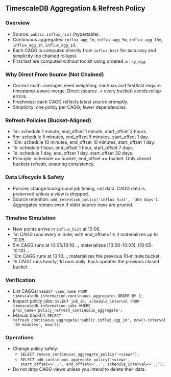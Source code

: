 ## TimescaleDB Aggregation & Refresh Policy

### Overview
- Source: `public.influx_hist` (hypertable).
- Continuous aggregates: `influx_agg_1m`, `influx_agg_5m`, `influx_agg_10m`, `influx_agg_1h`, `influx_agg_1d`.
- Each CAGG is computed directly from `influx_hist` for accuracy and simplicity (no chained rollups).
- First/last are computed without toolkit using ordered `array_agg`.

### Why Direct From Source (Not Chained)
- Correct math: averages need weighting; min/max and first/last require timestamp-aware merge. Direct (source → every bucket) avoids rollup errors.
- Freshness: each CAGG reflects latest source promptly.
- Simplicity: one policy per CAGG; fewer dependencies.

### Refresh Policies (Bucket-Aligned)
- 1m: schedule 1 minute, end_offset 1 minute, start_offset 2 hours.
- 5m: schedule 5 minutes, end_offset 5 minutes, start_offset 1 day.
- 10m: schedule 10 minutes, end_offset 10 minutes, start_offset 1 day.
- 1h: schedule 1 hour, end_offset 1 hour, start_offset 7 days.
- 1d: schedule 1 day, end_offset 1 day, start_offset 30 days.
- Principle: schedule == bucket, end_offset == bucket. Only closed buckets refresh, ensuring consistency.

### Data Lifecycle & Safety
- Policies change background job timing, not data. CAGG data is preserved unless a view is dropped.
- Source retention: `add_retention_policy('influx_hist', '365 days')`. Aggregates remain even if older source rows are pruned.

### Timeline Simulation
- New points arrive in `influx_hist` at 10:06.
- 1m CAGG runs every minute; with end_offset=1m it materializes up to 10:05.
- 5m CAGG runs at 10:05/10:10…; materializes [10:00–10:05), [10:05–10:10)…
- 10m CAGG runs at 10:10…; materializes the previous 10‑minute bucket.
- 1h CAGG runs hourly; 1d runs daily. Each updates the previous closed bucket.

### Verification
- List CAGGs: `SELECT view_name FROM timescaledb_information.continuous_aggregates ORDER BY 1;`
- Inspect policy jobs: `SELECT job_id, schedule_interval FROM timescaledb_information.jobs WHERE proc_name='policy_refresh_continuous_aggregate';`
- Manual backfill: `SELECT refresh_continuous_aggregate('public.influx_agg_1m', now()-interval '30 minutes', now());`

### Operations
- Change policy safely:
  - `SELECT remove_continuous_aggregate_policy('<view>');`
  - `SELECT add_continuous_aggregate_policy('<view>', start_offset=>'..', end_offset=>'..', schedule_interval=>'..');`
- Do not drop CAGG views unless you intend to delete their data.

